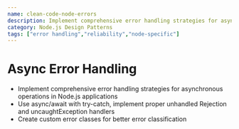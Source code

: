 ```yaml
---
name: clean-code-node-errors
description: Implement comprehensive error handling strategies for asynchronous operations in Node.js applications
category: Node.js Design Patterns
tags: ["error handling","reliability","node-specific"]
---
```


# Async Error Handling

- Implement comprehensive error handling strategies for asynchronous operations in Node.js applications
- Use async/await with try-catch, implement proper unhandled Rejection and uncaughtException handlers
- Create custom error classes for better error classification
